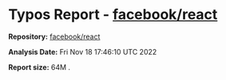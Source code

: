 # Typos Report - [facebook/react](https://github.com/facebook/react)

**Repository:** [facebook/react](https://github.com/facebook/react)

**Analysis Date:** Fri Nov 18 17:46:10 UTC 2022

**Report size:** 64M	.


